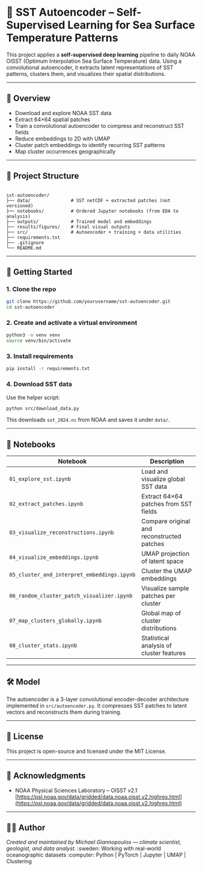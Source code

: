 
# 🌊 SST Autoencoder – Self-Supervised Learning for Sea Surface Temperature Patterns

This project applies a **self-supervised deep learning** pipeline to daily NOAA OISST (Optimum Interpolation Sea Surface Temperature) data. Using a convolutional autoencoder, it extracts latent representations of SST patterns, clusters them, and visualizes their spatial distributions.

---

## 🧠 Overview

- Download and explore NOAA SST data
- Extract 64×64 spatial patches
- Train a convolutional autoencoder to compress and reconstruct SST fields
- Reduce embeddings to 2D with UMAP
- Cluster patch embeddings to identify recurring SST patterns
- Map cluster occurrences geographically

---

## 📂 Project Structure

```

sst-autoencoder/
├── data/               # SST netCDF + extracted patches (not versioned)
├── notebooks/          # Ordered Jupyter notebooks (from EDA to analysis)
├── outputs/            # Trained model and embeddings
├── results/figures/    # Final visual outputs
├── src/                # Autoencoder + training + data utilities
├── requirements.txt
├── .gitignore
└── README.md

````

---

## 🚀 Getting Started

### 1. Clone the repo

```bash
git clone https://github.com/yourusername/sst-autoencoder.git
cd sst-autoencoder
````

### 2. Create and activate a virtual environment

```bash
python3 -m venv venv
source venv/bin/activate
```

### 3. Install requirements

```bash
pip install -r requirements.txt
```

### 4. Download SST data

Use the helper script:

```bash
python src/download_data.py
```

This downloads `sst_2024.nc` from NOAA and saves it under `data/`.

---

## 📓 Notebooks

| Notebook                                    | Description                                |
| ------------------------------------------- | ------------------------------------------ |
| `01_explore_sst.ipynb`                      | Load and visualize global SST data         |
| `02_extract_patches.ipynb`                  | Extract 64×64 patches from SST fields      |
| `03_visualize_reconstructions.ipynb`        | Compare original and reconstructed patches |
| `04_visualize_embeddings.ipynb`             | UMAP projection of latent space            |
| `05_cluster_and_interpret_embeddings.ipynb` | Cluster the UMAP embeddings                |
| `06_random_cluster_patch_visualizer.ipynb`  | Visualize sample patches per cluster       |
| `07_map_clusters_globally.ipynb`            | Global map of cluster distributions        |
| `08_cluster_stats.ipynb`                    | Statistical analysis of cluster features   |

---


## 🛠 Model

The autoencoder is a 3-layer convolutional encoder-decoder architecture implemented in `src/autoencoder.py`. It compresses SST patches to latent vectors and reconstructs them during training.

---

## 📜 License

This project is open-source and licensed under the MIT License.

---


## 🧠 Acknowledgments

* NOAA Physical Sciences Laboratory – OISST v2.1
  [https://psl.noaa.gov/data/gridded/data.noaa.oisst.v2.highres.html](https://psl.noaa.gov/data/gridded/data.noaa.oisst.v2.highres.html)

---

## 🙋‍♂️ Author

*Created and maintained by Michael Giannopoulos — climate scientist, geologist, and data analyst.*
\:sweden: Working with real-world oceanographic datasets
\:computer: Python | PyTorch | Jupyter | UMAP | Clustering



